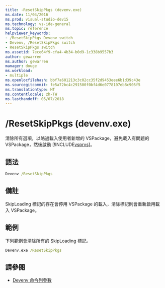 ```yaml
---
title: -ResetSkipPkgs (devenv.exe)
ms.date: 11/04/2016
ms.prod: visual-studio-dev15
ms.technology: vs-ide-general
ms.topic: reference
helpviewer_keywords:
- /ResetSkipPkgs Devenv switch
- Devenv, /ResetSkipPkgs switch
- ResetSkipPkgs switch
ms.assetid: 7ece64f9-cfa4-4b34-b0d9-1c338b9557b3
author: gewarren
ms.author: gewarren
manager: douge
ms.workload:
- multiple
ms.openlocfilehash: bbf7a601213c3c02cc35f2d9453eee6b1d39c43e
ms.sourcegitcommit: fe5a72bc4c291500f0bf4d6e0778107eb8c905f5
ms.translationtype: HT
ms.contentlocale: zh-TW
ms.lasthandoff: 05/07/2018
---
```

# <a name="resetskippkgs-devenvexe"></a>/ResetSkipPkgs (devenv.exe)
清除所有選項，以略過載入使用者新增的 VSPackage，避免載入有問題的 VSPackage，然後啟動 [!INCLUDE[vsprvs](../../code-quality/includes/vsprvs_md.md)]。

## <a name="syntax"></a>語法

```cmd
Devenv /ResetSkipPkgs
```

## <a name="remarks"></a>備註
 SkipLoading 標記的存在會停用 VSPackage 的載入，清除標記則會重新啟用載入 VSPackage。

## <a name="example"></a>範例
 下列範例會清除所有的 SkipLoading 標記。

```cmd
Devenv.exe /ResetSkipPkgs
```

## <a name="see-also"></a>請參閱

- [Devenv 命令列參數](../../ide/reference/devenv-command-line-switches.md)
